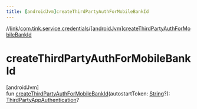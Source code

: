 ```yaml
---
title: [androidJvm]createThirdPartyAuthForMobileBankId
---
```

//[link](../../index.html)/[com.tink.service.credentials](index.html)/[[androidJvm]createThirdPartyAuthForMobileBankId]([android-jvm]create-third-party-auth-for-mobile-bank-id.html)



# createThirdPartyAuthForMobileBankId



[androidJvm]\
fun [createThirdPartyAuthForMobileBankId]([android-jvm]create-third-party-auth-for-mobile-bank-id.html)(autostartToken: [String](https://kotlinlang.org/api/latest/jvm/stdlib/kotlin/-string/index.html)?): [ThirdPartyAppAuthentication](../com.tink.model.authentication/[android-jvm]-third-party-app-authentication/index.html)?




